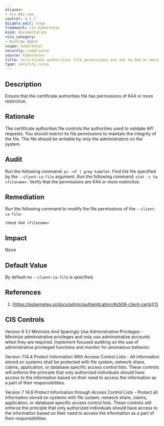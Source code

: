 ```yaml
---
aliases:
- njz-66i-vae
control: 4.1.7
disable_edit: true
framework: cis-kubernetes
kind: documentation
rule_category:
- Runtime Agent
scope: kubernetes
security: compliance
source: kubernetes
title: Certificate authorities file permissions are set to 644 or more restrictive
type: security_rules
---
```


## Description

Ensure that the certificate authorities file has permissions of 644 or more restrictive.

## Rationale

The certificate authorities file controls the authorities used to validate API requests. You should restrict its file permissions to maintain the integrity of the file. The file should be writable by only the administrators on the system.

## Audit

Run the following command: `ps -ef | grep kubelet`. Find the file specified by the `--client-ca-file` argument. Run the following command: `stat -c %a <filename>`. Verify that the permissions are 644 or more restrictive.

## Remediation

Run the following command to modify the file permissions of the `--client-ca-file`:

```
chmod 644 <filename>
```

## Impact

None

## Default Value

By default no `--client-ca-file` is specified.

## References

1. [https://kubernetes.io/docs/admin/authentication/#x509-client-certs][1]

## CIS Controls

Version 6 5.1 Minimize And Sparingly Use Administrative Privileges - Minimize administrative privileges and only use administrative accounts when they are required. Implement focused auditing on the use of administrative privileged functions and monitor for anomalous behavior.

Version 7.14.4 Protect Information With Access Control Lists - All information stored on systems shall be protected with file system, network share, claims, application, or database specific access control lists. These controls will enforce the principle that only authorized individuals should have access to the information based on their need to access the information as a part of their responsibilities.

Version 7 14.6 Protect Information through Access Control Lists - Protect all information stored on systems with file system, network share, claims, application, or database specific access control lists. These controls will enforce the principle that only authorized individuals should have access to the information based on their need to access the information as a part of their responsibilities.

[1]: https://kubernetes.io/docs/admin/authentication/#x509-client-certs
